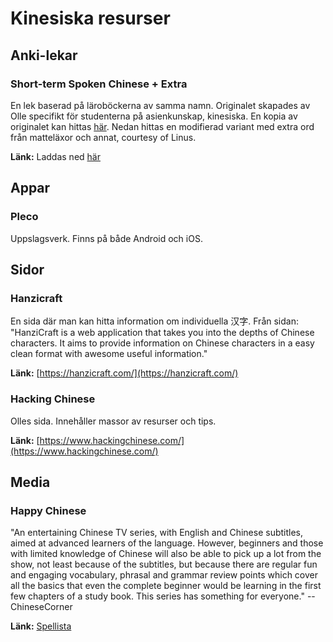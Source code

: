 # Kinesiska resurser

## Anki-lekar

### Short-term Spoken Chinese + Extra

En lek baserad på läroböckerna av samma namn. Originalet skapades av Olle specifikt för studenterna på asienkunskap, kinesiska. En kopia av originalet kan hittas [här](https://ankiweb.net/shared/info/937679552). Nedan hittas en modifierad variant med extra ord från matteläxor och annat, courtesy of Linus.

**Länk:** Laddas ned [här](https://eastasian.studorg.liu.se/wp-content/uploads/2020/08/Short-term%20Spoken%20Chinese%20+%20Extra.apkg)

## Appar

### Pleco

Uppslagsverk. Finns på både Android och iOS.

## Sidor

### Hanzicraft

En sida där man kan hitta information om individuella 汉字. Från sidan: "HanziCraft is a web application that takes you into the depths of Chinese characters. It aims to provide information on Chinese characters in a easy clean format with awesome useful information."

**Länk:** [https://hanzicraft.com/](https://hanzicraft.com/)

### Hacking Chinese

Olles sida. Innehåller massor av resurser och tips.

**Länk:** [https://www.hackingchinese.com/](https://www.hackingchinese.com/)

## Media

### Happy Chinese

"An entertaining Chinese TV series, with English and Chinese subtitles, aimed at advanced learners of the language. However, beginners and those with limited knowledge of Chinese will also be able to pick up a lot from the show, not least because of the subtitles, but because there are regular fun and engaging vocabulary, phrasal and grammar review points which cover all the basics that even the complete beginner would be learning in the first few chapters of a study book. This series has something for everyone." --ChineseCorner

**Länk:** [Spellista](https://www.youtube.com/playlist?list=PLdT5MUO4gYEdQBMFtkF5g803FJZOss-ip)
